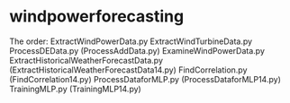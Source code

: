 # windpowerforecasting

The order:
ExtractWindPowerData.py
ExtractWindTurbineData.py
ProcessDEData.py
(ProcessAddData.py)
ExamineWindPowerData.py
ExtractHistoricalWeatherForecastData.py (ExtractHistoricalWeatherForecastData14.py)
FindCorrelation.py (FindCorrelation14.py)
ProcessDataforMLP.py (ProcessDataforMLP14.py)
TrainingMLP.py (TrainingMLP14.py)
